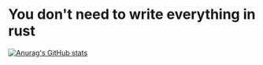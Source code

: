 # You don't need to write everything in rust


[![Anurag's GitHub stats](https://github-readme-stats.vercel.app/api?username=timmfromua)](https://github.com/anuraghazra/github-readme-stats)
